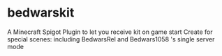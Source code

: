 # bedwarskit
 A Minecraft Spigot Plugin to let you receive kit on game start Create for special scenes: including BedwarsRel and Bedwars1058 's single server mode
